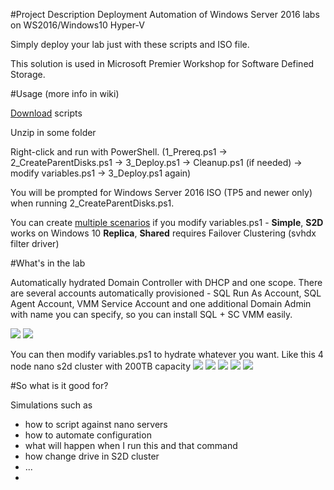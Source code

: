 #Project Description
 Deployment Automation of Windows Server 2016 labs on WS2016/Windows10 Hyper-V

 Simply deploy your lab just with these scripts and ISO file.

 This solution is used in Microsoft Premier Workshop for Software Defined Storage.

#Usage (more info in wiki)

 [Download](https://github.com/Microsoft/ws2016lab/blob/master/scripts.zip?raw=true) scripts
 
 Unzip in some folder
 
 Right-click and run with PowerShell. (1_Prereq.ps1 -> 2_CreateParentDisks.ps1 -> 3_Deploy.ps1 -> Cleanup.ps1 (if needed) -> modify variables.ps1 -> 3_Deploy.ps1 again)

 You will be prompted for Windows Server 2016 ISO (TP5 and newer only) when running 2_CreateParentDisks.ps1. 

 You can create [multiple scenarios](https://github.com/Microsoft/ws2016lab/wiki/variables.ps1-examples) if you modify variables.ps1 - **Simple**, **S2D** works on Windows 10
 **Replica**, **Shared** requires Failover Clustering (svhdx filter driver)

#What's in the lab

Automatically hydrated Domain Controller with DHCP and one scope. There are several accounts automatically provisioned - SQL Run As Account, SQL Agent Account,  VMM Service Account and one additional Domain Admin with name you can specify, so you can install SQL + SC VMM easily.

![](https://github.com/Microsoft/ws2016lab/blob/master/Docs/Screenshots/dhcp01.png)
![](https://github.com/Microsoft/ws2016lab/blob/master/Docs/Screenshots/ActiveDirectory01.PNG)

You can then modify variables.ps1 to hydrate whatever you want. Like this 4 node nano s2d cluster with 200TB capacity
![](https://github.com/Microsoft/ws2016lab/blob/master/Docs/Screenshots/HVConsole01.png)
![](https://github.com/Microsoft/ws2016lab/blob/master/Docs/Screenshots/ServerManager01.png)
![](https://github.com/Microsoft/ws2016lab/blob/master/Docs/Screenshots/FCConsole01.png)
![](https://github.com/Microsoft/ws2016lab/blob/master/Docs/Screenshots/FCConsole02.png)
![](https://github.com/Microsoft/ws2016lab/blob/master/Docs/Screenshots/FCConsole03.png)

#So what is it good for?

Simulations such as
* how to script against nano servers
* how to automate configuration
* what will happen when I run this and that command
* how change drive in S2D cluster
* ...
* 


